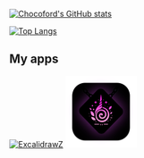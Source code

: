 
[![Chocoford's GitHub stats](https://github-readme-stats.vercel.app/api?username=chocoford&theme=radical&locale=en)](https://github.com/anuraghazra/github-readme-stats) 

[![Top Langs](https://github-readme-stats.vercel.app/api/top-langs/?username=chocoford&layout=compact&theme=radical&locale=en)](https://github.com/anuraghazra/github-readme-stats)
<!--
<a href="https://github.com/anuraghazra/github-readme-stats">
  <img align="right" src="https://github-readme-stats.vercel.app/api?username=chocoford&theme=radical" />
</a>
-->

<!--
**chocoford/chocoford** is a ✨ _special_ ✨ repository because its `README.md` (this file) appears on your GitHub profile.

Here are some ideas to get you started:

- 🔭 I’m currently working on ...
- 🌱 I’m currently learning ...
- 👯 I’m looking to collaborate on ...
- 🤔 I’m looking for help with ...
- 💬 Ask me about ...
- 📫 How to reach me: ...
- 😄 Pronouns: ...
- ⚡ Fun fact: ...
-->

## My apps

[![ExcalidrawZ](https://github.com/chocoford/ExcalidrawZ/raw/main/ExcalidrawZ/Assets.xcassets/AppIcon.appiconset/AppIcon-128.0x128.0@1x.png?raw=true)](https://github.com/chocoford/ExcalidrawZ)
[<img src="https://github.com/chocoford/chocoford/blob/main/public/Uniamulet%20logo.png?raw=true" style="width: 128px; height: 128px" />]()



